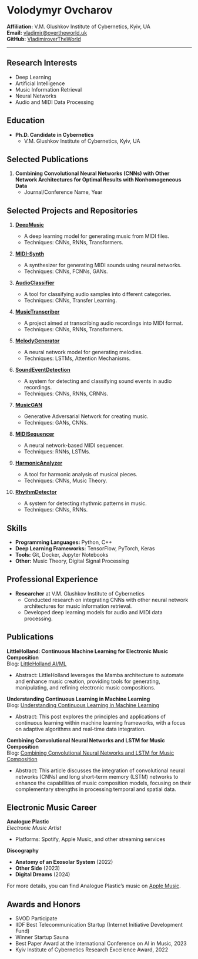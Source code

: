 # Volodymyr Ovcharov

**Affiliation:** V.M. Glushkov Institute of Cybernetics, Kyiv, UA  
**Email:** [vladimir@overtheworld.uk](mailto:vladimir@overtheworld.uk)  
**GitHub:** [VladimiroverTheWorld](https://github.com/vladimirovertheworld)

---


## Research Interests
- Deep Learning
- Artificial Intelligence
- Music Information Retrieval
- Neural Networks
- Audio and MIDI Data Processing

## Education
- **Ph.D. Candidate in Cybernetics**
  - V.M. Glushkov Institute of Cybernetics, Kyiv, UA

## Selected Publications
1. **Combining Convolutional Neural Networks (CNNs) with Other Network Architectures for Optimal Results with Nonhomogeneous Data**
   - Journal/Conference Name, Year

## Selected Projects and Repositories
1. **[DeepMusic](https://github.com/vladimirovertheworld/DeepMusic)**
   - A deep learning model for generating music from MIDI files.
   - Techniques: CNNs, RNNs, Transformers.

2. **[MIDI-Synth](https://github.com/vladimirovertheworld/MIDI-Synth)**
   - A synthesizer for generating MIDI sounds using neural networks.
   - Techniques: CNNs, FCNNs, GANs.

3. **[AudioClassifier](https://github.com/vladimirovertheworld/AudioClassifier)**
   - A tool for classifying audio samples into different categories.
   - Techniques: CNNs, Transfer Learning.

4. **[MusicTranscriber](https://github.com/vladimirovertheworld/MusicTranscriber)**
   - A project aimed at transcribing audio recordings into MIDI format.
   - Techniques: CNNs, RNNs, Transformers.

5. **[MelodyGenerator](https://github.com/vladimirovertheworld/MelodyGenerator)**
   - A neural network model for generating melodies.
   - Techniques: LSTMs, Attention Mechanisms.

6. **[SoundEventDetection](https://github.com/vladimirovertheworld/SoundEventDetection)**
   - A system for detecting and classifying sound events in audio recordings.
   - Techniques: CNNs, RNNs, CRNNs.

7. **[MusicGAN](https://github.com/vladimirovertheworld/MusicGAN)**
   - Generative Adversarial Network for creating music.
   - Techniques: GANs, CNNs.

8. **[MIDISequencer](https://github.com/vladimirovertheworld/MIDISequencer)**
   - A neural network-based MIDI sequencer.
   - Techniques: RNNs, LSTMs.

9. **[HarmonicAnalyzer](https://github.com/vladimirovertheworld/HarmonicAnalyzer)**
   - A tool for harmonic analysis of musical pieces.
   - Techniques: CNNs, Music Theory.

10. **[RhythmDetector](https://github.com/vladimirovertheworld/RhythmDetector)**
    - A system for detecting rhythmic patterns in music.
    - Techniques: CNNs, RNNs.

## Skills
- **Programming Languages:** Python, C++
- **Deep Learning Frameworks:** TensorFlow, PyTorch, Keras
- **Tools:** Git, Docker, Jupyter Notebooks
- **Other:** Music Theory, Digital Signal Processing

## Professional Experience
- **Researcher** at V.M. Glushkov Institute of Cybernetics
  - Conducted research on integrating CNNs with other neural network architectures for music information retrieval.
  - Developed deep learning models for audio and MIDI data processing.

## Publications

**LittleHolland: Continuous Machine Learning for Electronic Music Composition**  
Blog: [LittleHolland AI/ML](https://littlehollandaiml.blogspot.com/2024/07/littleholland-continuous-machine.html)  
- Abstract: LittleHolland leverages the Mamba architecture to automate and enhance music creation, providing tools for generating, manipulating, and refining electronic music compositions.

**Understanding Continuous Learning in Machine Learning**  
Blog: [Understanding Continuous Learning in Machine Learning](https://www.blogger.com/blog/post/edit/4741987399885520963/1677294466710159032)  
- Abstract: This post explores the principles and applications of continuous learning within machine learning frameworks, with a focus on adaptive algorithms and real-time data integration.

**Combining Convolutional Neural Networks and LSTM for Music Composition**  
Blog: [Combining Convolutional Neural Networks and LSTM for Music Composition](https://littlehollandaiml.blogspot.com/2024/07/combining-convolutional-neural-networks.html)  
- Abstract: This article discusses the integration of convolutional neural networks (CNNs) and long short-term memory (LSTM) networks to enhance the capabilities of music composition models, focusing on their complementary strengths in processing temporal and spatial data.

## Electronic Music Career

**Analogue Plastic**  
*Electronic Music Artist*  
- Platforms: Spotify, Apple Music, and other streaming services

**Discography**  
- **Anatomy of an Exosolar System** (2022)
- **Other Side** (2023)
- **Digital Dreams** (2024)

For more details, you can find Analogue Plastic’s music on [Apple Music](https://music.apple.com/us/artist/analogue-plastic/1592642555).

## Awards and Honors

- SVOD Participate
- IIDF Best Telecommunication Startup (Internet Initiative Development Fund)
- Winner Startup Sauna
- Best Paper Award at the International Conference on AI in Music, 2023
- Kyiv Institute of Cybernetics Research Excellence Award, 2022




